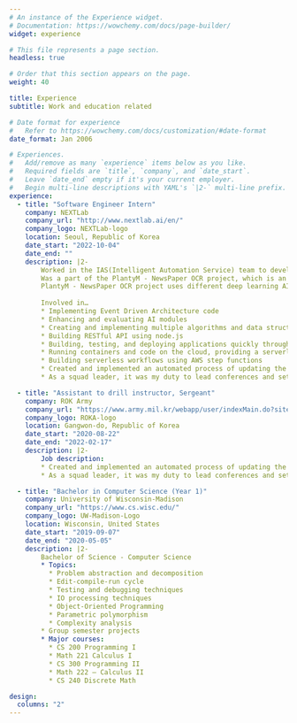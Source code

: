 ```yaml
---
# An instance of the Experience widget.
# Documentation: https://wowchemy.com/docs/page-builder/
widget: experience

# This file represents a page section.
headless: true

# Order that this section appears on the page.
weight: 40

title: Experience
subtitle: Work and education related

# Date format for experience
#   Refer to https://wowchemy.com/docs/customization/#date-format
date_format: Jan 2006

# Experiences.
#   Add/remove as many `experience` items below as you like.
#   Required fields are `title`, `company`, and `date_start`.
#   Leave `date_end` empty if it's your current employer.
#   Begin multi-line descriptions with YAML's `|2-` multi-line prefix.
experience:
  - title: "Software Engineer Intern"
    company: NEXTLab
    company_url: "http://www.nextlab.ai/en/"
    company_logo: NEXTLab-logo
    location: Seoul, Republic of Korea
    date_start: "2022-10-04"
    date_end: ""
    description: |2-
        Worked in the IAS(Intelligent Automation Service) team to develop AI-based service development.
        Was a part of the PlantyM - NewsPaper OCR project, which is an event driven micro service that runs serverless on the AWS cloud.
        PlantyM - NewsPaper OCR project uses different deep learning AI modules with Computer Vision and Natural Language Processing to recognize images and text to make an automated e-newspaper service.
        
        Involved in…
        * Implementing Event Driven Architecture code
        * Enhancing and evaluating AI modules
        * Creating and implementing multiple algorithms and data structures which groups and categorizes news articles efficiently
        * Building RESTful API using node.js
        * Building, testing, and deploying applications quickly through Docker containers
        * Running containers and code on the cloud, providing a serverless, event-driven compute service using AWS lambda
        * Building serverless workflows using AWS step functions
        * Created and implemented an automated process of updating the gun bulletin board
        * As a squad leader, it was my duty to lead conferences and settle problems and complaints of my squad in my unit

  - title: "Assistant to drill instructor, Sergeant"
    company: ROK Army
    company_url: "https://www.army.mil.kr/webapp/user/indexMain.do?siteId=english"
    company_logo: ROKA-logo
    location: Gangwon-do, Republic of Korea
    date_start: "2020-08-22"
    date_end: "2022-02-17"
    description: |2-
        Job description:
        * Created and implemented an automated process of updating the gun bulletin board
        * As a squad leader, it was my duty to lead conferences and settle problems and complaints of my squad in my unit

  - title: "Bachelor in Computer Science (Year 1)"
    company: University of Wisconsin-Madison
    company_url: "https://www.cs.wisc.edu/"
    company_logo: UW-Madison-Logo
    location: Wisconsin, United States
    date_start: "2019-09-07"
    date_end: "2020-05-05"
    description: |2-
        Bachelor of Science - Computer Science
        * Topics:
          * Problem abstraction and decomposition
          * Edit-compile-run cycle
          * Testing and debugging techniques
          * IO processing techniques
          * Object-Oriented Programming
          * Parametric polymorphism
          * Complexity analysis
        * Group semester projects
        * Major courses:
          * CS 200 Programming I
          * Math 221 Calculus I
          * CS 300 Programming II
          * Math 222 – Calculus II
          * CS 240 Discrete Math

design:
  columns: "2"
---
```


